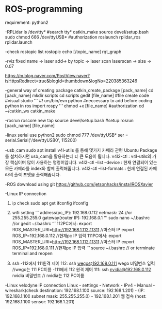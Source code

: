# ROS-programming

requirement: python2

-RPLidar
ls /dev/tty* #search tty* 
catkin_make
source devel/setup.bash 
sudo chmod 666 /dev/ttyUSB*  #authorization
roslaunch rplidar_ros rplidar.launch 

-check
rostopic list
rostopic echo [/topic_name]
rqt_graph

-rviz
fixed name → laser
add→ by topic → laser scan 
laserscan → size → 0.07

https://m.blog.naver.com/PostView.naver?isHttpsRedirect=true&blogId=thumbdown&logNo=220385363246


-general way of creating package
catkin_create_package [pack_name]
cd  [pack_name]
mkdir scripts
cd scripts
gedit [file_name]  #file create
code #visual studio
'''
#! urs/bin/evn python  #neccessary to add before coding python in ros
import rospy
'''
chmod +x [file_name]  #authorization
cd ~/catkin_ws
catkin_make 

-rosrun
roscore
new tap
source devel/setup.bash  #setup
rosrun [pack_name] [file_name]


-linux serial
use python2 
sudo chmod 777 /dev/ttyUSB*
ser = serial.Serial('/dev/ttyUSB0', 115200)

-usb_cam
sudo apt install v4l-utils 를 통해 몇가지 카메라 관련 Ubuntu Package를 설치하시면 usb_cam을 활용하는데 더 큰 도움이 됩니다.
v4l2-ctl : v4l-utils의 가장 핵심이며 많이 사용하는 명령어입니다.
v4l2-ctl –list –device : 현재 연결되어 있는 모든 카메라를 index와 함께 출력해줍니다.
v4l2-ctl –list-formats : 현재 연결된 카메라의 출력 포맷을 출력해줍니다.

-ROS download using git
https://github.com/jetsonhacks/installROSXavier

-Linux IP connection
1. ip check
sudo apt get ifconfig
ifconfig

2. wifi setting
‘’’
address(pc_IP): 192.168.0.112 
netmask: 24 //or 255.255.255.0
gateway(router IP): 192.168.0.1
‘’’
sudo nano ~/.bashrc //or gedit ~/.bashrc
‘’’
112PC에서:
export ROS_MASTER_URI=http://192.168.1.112:11311   //마스터 IP
export ROS_IP=192.168.0.112     //현재pc IP 입력
111PC에서:
export ROS_MASTER_URI=http://192.168.1.112:11311   //마스터 IP
export ROS_IP=192.168.0.111     //현재pc IP 입력
‘’’
source ~/.bashrc     // or terminate terminal and reopen

3. ssh 
-112에서 111원격 제어
112: ssh wego@192.168.0.111
wego 비밀번호 입력 //wego는 111 PC이름
-111에서 112 원격 제어
111: ssh nvidia@192.168.0.112
nvidia 비밀번호 // nvidia는 112 PC이름

-Linux velodyne IP connection
Linux - settings - Network - IPv4 - Manual - wireshark(check destination: 192.168.1.100 source: 192.168.1.201) - (IP: 192.168.1.100 subnet mask: 255.255.255.0) - 192.168.1.201 웹 접속 (host:  192.168.1.100 sensor: 192.168.1.201)

